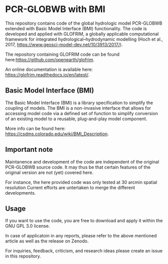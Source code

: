# PCR-GLOBWB with BMI
This repository contains code of the global hydrologic model PCR-GLOBWB extended with Basic Model Interface (BMI) functionality.
The code is developed and applied with GLOFRIM, a globally applicable computational framework for integrated hydrological–hydrodynamic modelling (Hoch et al., 2017, https://www.geosci-model-dev.net/10/3913/2017/).

The repository containing GLOFRIM code can be found here:https://github.com/openearth/glofrim.

An online documentation is available here: https://glofrim.readthedocs.io/en/latest/.

## Basic Model Interface (BMI)
The Basic Model Interface (BMI) is a library specification to simplify the coupling of models.
The BMI is a non-invasive interface that allows for accessing model code via a defined set of function to simplify conversion of an existing model to a reusable, plug-and-play model component.

More info can be found here: https://csdms.colorado.edu/wiki/BMI_Description.

## Important note
Maintanence and development of the code are independent of the original PCR-GLOBWB source code. It may thus be that certain features of the original version are not (yet) covered here.

For instance, the here provided code was only tested at 30 arcmin spatial resolution
Current efforts are untertaken to merge the different developments.

## Usage
If you want to use the code, you are free to download and apply it within the GNU GPL 3.0 license.

In case of applicatoin in any reports, please refer to the above mentioned article as well as the release on Zenodo.

For inquiries, feedback, criticism, and research ideas please create an issue in this repository.


